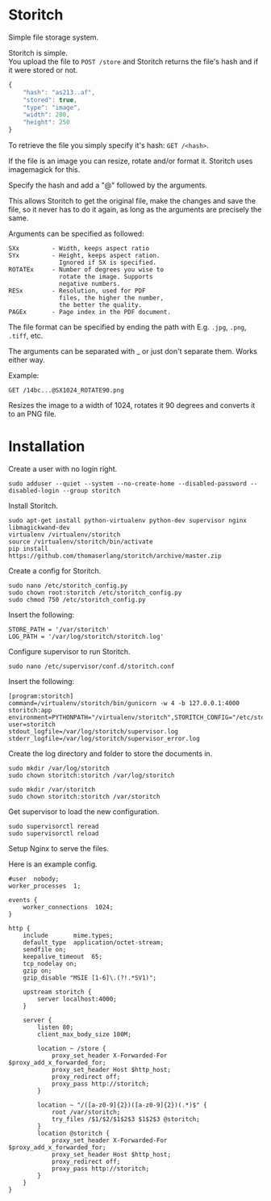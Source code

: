 Storitch
========

Simple file storage system.

Storitch is simple.  
You upload the file to `POST /store` and Storitch returns the file's hash 
and if it were stored or not.

```js
{
    "hash": "as213..af",
    "stored": true,
    "type": "image",
    "width": 200,
    "height": 250
}
```


To retrieve the file you simply specify it's hash: `GET /<hash>`.

If the file is an image you can resize, rotate and/or format it.
Storitch uses imagemagick for this.

Specify the hash and add a "@" followed by the arguments.

This allows Storitch to get the original file, make the changes and
save the file, so it never has to do it again, as long as the arguments 
are precisely the same.

Arguments can be specified as followed:

    SXx         - Width, keeps aspect ratio
    SYx         - Height, keeps aspect ration. 
                  Ignored if SX is specified.
    ROTATEx     - Number of degrees you wise to 
                  rotate the image. Supports 
                  negative numbers.
    RESx        - Resolution, used for PDF 
                  files, the higher the number,
                  the better the quality.
    PAGEx       - Page index in the PDF document.

The file format can be specified by ending the path with
E.g. `.jpg`, `.png`, `.tiff`, etc.

The arguments can be separated with _ or just don't separate them. 
Works either way. 

Example:

    GET /14bc...@SX1024_ROTATE90.png

Resizes the image to a width of 1024, rotates it 90 degrees and converts 
it to an PNG file.

# Installation

Create a user with no login right.

    sudo adduser --quiet --system --no-create-home --disabled-password --disabled-login --group storitch

Install Storitch.

```
sudo apt-get install python-virtualenv python-dev supervisor nginx libmagickwand-dev
virtualenv /virtualenv/storitch
source /virtualenv/storitch/bin/activate
pip install https://github.com/thomaserlang/storitch/archive/master.zip
```

Create a config for Storitch.

```
sudo nano /etc/storitch_config.py
sudo chown root:storitch /etc/storitch_config.py
sudo chmod 750 /etc/storitch_config.py
```

Insert the following:

```
STORE_PATH = '/var/storitch'
LOG_PATH = '/var/log/storitch/storitch.log'
```

Configure supervisor to run Storitch.

    sudo nano /etc/supervisor/conf.d/storitch.conf

Insert the following:

```
[program:storitch]
command=/virtualenv/storitch/bin/gunicorn -w 4 -b 127.0.0.1:4000 storitch:app
environment=PYTHONPATH="/virtualenv/storitch",STORITCH_CONFIG="/etc/storitch_config.py"
user=storitch
stdout_logfile=/var/log/storitch/supervisor.log
stderr_logfile=/var/log/storitch/supervisor_error.log
```

Create the log directory and folder to store the documents in.
    
```
sudo mkdir /var/log/storitch
sudo chown storitch:storitch /var/log/storitch

sudo mkdir /var/storitch
sudo chown storitch:storitch /var/storitch
```

Get supervisor to load the new configuration.

    sudo supervisorctl reread
    sudo supervisorctl reload

Setup Nginx to serve the files.

Here is an example config.

```
#user  nobody;
worker_processes  1;

events {
    worker_connections  1024;
}

http {
    include       mime.types;
    default_type  application/octet-stream;
    sendfile on;
    keepalive_timeout  65;
    tcp_nodelay on;
    gzip on;
    gzip_disable "MSIE [1-6]\.(?!.*SV1)";

    upstream storitch {
        server localhost:4000;
    }

    server {
        listen 80;
        client_max_body_size 100M;

        location ~ /store {
            proxy_set_header X-Forwarded-For $proxy_add_x_forwarded_for;
            proxy_set_header Host $http_host;
            proxy_redirect off;
            proxy_pass http://storitch;
        }

        location ~ "/([a-z0-9]{2})([a-z0-9]{2})(.*)$" {
            root /var/storitch;
            try_files /$1/$2/$1$2$3 $1$2$3 @storitch;
        }
        location @storitch {
            proxy_set_header X-Forwarded-For $proxy_add_x_forwarded_for;
            proxy_set_header Host $http_host;
            proxy_redirect off;
            proxy_pass http://storitch;
        }
    }
}
```
